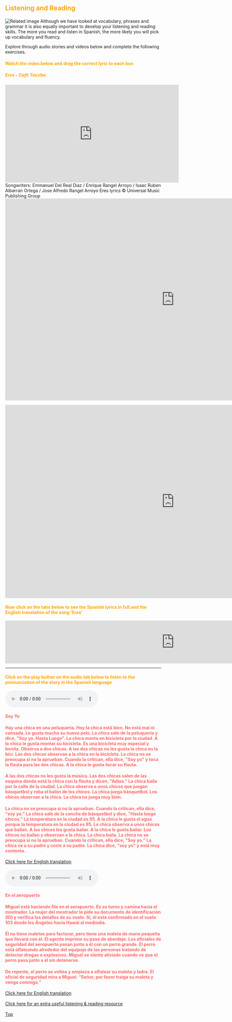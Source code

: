 <h2><p style="color:orange;">Listening and Reading</p></h2>
<p></p>
<img class="imgLeft"
src="http://catplanet.org/wp-content/uploads/2014/02/Is-silicon-the-same.jpg" 
alt="Related image">
Although we have looked at vocabulary, phrases and grammar it is also equally important to develop your listening and reading skills. The more you read and listen in Spanish, the more likely you will pick up vocabulary and fluency.
<p></p>
Explore through audio stories and videos below and complete the following exercises.
 <div style="clear:both;"> </div>
 <h4><p style="color:orange;">Watch the video below and drag the correct lyric to each box</p></h4>
 <h5><p style="color:orange;">Eres - Café Tacvba</p></h5>
 <iframe width="560" height="315" src="https://www.youtube.com/embed/98Akpf1ph2o" frameborder="0" allow="accelerometer; autoplay; encrypted-media; gyroscope; picture-in-picture" allowfullscreen></iframe>
Songwriters: Emmanuel Del Real Diaz / Enrique Rangel Arroyo / Isaac Ruben Albarran Ortega / Jose Alfredo Rangel Arroyo
Eres lyrics © Universal Music Publishing Group
 <br>
<iframe src="https://h5p.org/h5p/embed/394365" width="1090" height="650" frameborder="0" allowfullscreen="allowfullscreen"></iframe><script src="https://h5p.org/sites/all/modules/h5p/library/js/h5p-resizer.js" charset="UTF-8"></script>
<p></p>
<iframe src="https://h5p.org/h5p/embed/394368" width="1090" height="622" frameborder="0" allowfullscreen="allowfullscreen"></iframe><script src="https://h5p.org/sites/all/modules/h5p/library/js/h5p-resizer.js" charset="UTF-8"></script>
<br>
<h4><p style="color:orange;">Now click on the tabs below to see the Spanish lyrics in full and the English translation of the song 'Eres'</p></h4>
 <p></p>
<iframe src="https://h5p.org/h5p/embed/394340" width="1090" height="138" frameborder="0" allowfullscreen="allowfullscreen"></iframe><script src="https://h5p.org/sites/all/modules/h5p/library/js/h5p-resizer.js" charset="UTF-8"></script>
<hr>
<h4><p style="color:orange;">Click on the play button on the audio tab below to listen to the pronunciation of the story in the Spanish language</p></h4>
<p></p>
<audio controls>
 
  <source src="assets/css/test/TextTo.mp3" type="audio/mpeg">
  Your browser does not support the audio tag.
</audio>
<h4><p style="color:#ff6666;">Soy Yo</p></h4>
<h4><p style="color:#ff6666;">Hay una chica en una peluquería. Hoy la chica está bien. No está mal ni cansada. Le gusta mucho su nuevo pelo. La chica sale de la peluquería y dice, "Soy yo. Hasta Luego". La chica monta en bicicleta por la ciudad. A la chica le gusta montar su bicicleta. Es una bicicleta muy especial y bonita. Observa a dos chicas. A las dos chicas no les gusta la chica en la bici. Las dos chicas observan a la chica en la bicicleta. La chica no se preocupa si no la aprueban. Cuando la critican, ella dice, "Soy yo" y toca la flauta para las dos chicas. A la chica le gusta tocar su flauta. </p></h4>

<h4><p style="color:#ff6666;"> A las dos chicas no les gusta la música. Las dos chicas salen de las esquina donde está la chica con la flauta y dicen, "Adios." La chica baila por la calle de la ciudad. La chica observa a unos chicos que juegan básquetbol y roba el balón de los chicos. La chica juega básquetbol. Los chicos observan a la chica. La chica no juega muy bien. </p></h4>

 <h4><p style="color:#ff6666;">La  chica no se preocupa si no la aprueban. Cuando la critican, ella dice, "soy yo." La chica sale de la cancha de básquetbol y dice, "Hasta luego chicos." La temperatura en la ciudad es 95. A la chica le gusta el agua porque la temperatura en la ciudad es 95. La chica observa a unos chicos que bailan. A los chicos les gusta bailar. A la chica le gusta bailar. Los chicos no bailan y observan a la chica. La chica baila. La chica no se preocupa si no la aprueban. Cuando la critican, ella dice, "Soy yo." La chica ve a su padre y corre a su padre. La chica dice, "soy yo" y está muy contenta.</p></h4>
 <p>
  <a style="float:left;" href="landr1.html" class="btn2">Click here for English translation</a>
  </p>
 <div style="clear:both;"> </div>
 <br>

<audio controls>
 
  <source src="assets/css/test/AbsoluteBegReading5-Aeropuerto1.mp3" type="audio/mpeg">
  Your browser does not support the audio tag.
</audio>
<h4><p style="color:#ff6666;">En el aeropuerto</p></h4>
<h4><p style="color:#ff6666;">Miguel está haciendo fila en el aeropuerto. Es su turno y camina hacia el mostrador. La mujer del mostrador le pide su documento de identificación (ID) y verifica los detalles de su vuelo. Sí, él está confirmado en el vuelo 103 desde los Ángeles hacia Hawái al mediodía. </p></h4>

<h4><p style="color:#ff6666;"> Él no tiene maletas para facturar, pero tiene una maleta de mano pequeña que llevará con él. El agente imprime su pase de abordaje. Los oficiales de seguridad del aeropuerto pasan junto a él con un perro grande. El perro está olfateando alrededor del equipaje de las personas tratando de detectar drogas o explosivos. Miguel se siente aliviado cuando ve que el perro pasa junto a él sin detenerse. </p></h4>

<h4><p style="color:#ff6666;"> De repente, el perro se voltea y empieza a olfatear su maleta y ladra. El oficial de seguridad mira a Miguel. “Señor, por favor traiga su maleta y venga conmigo.”</p></h4>
<p>
  <a style="float:left;" href="landr2.html" class="btn2">Click here for English translation</a>
  </p>
 <div style="clear:both;"> </div>
 <br>
 <a href="http://www.bbc.co.uk/languages/spanish/mividaloca/ep01/">Click here for an extra useful listening & reading resource</a>
 <br>
 <br>
<a href="#top">Top</a>

